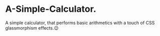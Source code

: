 # A-Simple-Calculator.
A simple calculator, that performs basic arithmetics with a touch of CSS glassmorphism effects.😉
